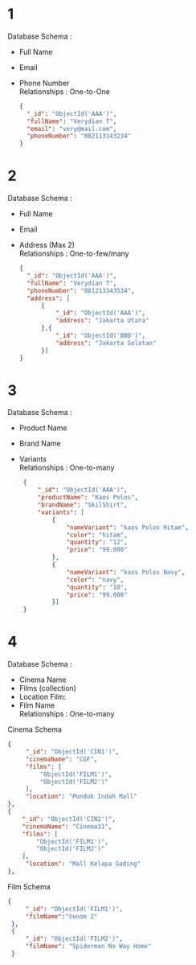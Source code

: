 # 1
Database Schema :
- Full Name
- Email
- Phone Number <br>
Relationships : One-to-One

   ```json
   {
     "_id": "ObjectId('AAA')",
     "fullName": "Verydian T",
     "email": "very@mail.com",
     "phoneNumber": "082113143234"
   }
   ```

# 2
Database Schema :
- Full Name
- Email
- Address (Max 2) <br>
Relationships : One-to-few/many

   ```json
   {
     "_id": "ObjectId('AAA')",
     "fullName": "Verydian T",
     "phoneNumber": "081213343534",
     "address": [
         {
             "_id": "ObjectId('AAA')",
             "address": "Jakarta Utara"
         },{
             "_id": "ObjectId('BBB')",
             "address": "Jakarta Selatan"
         }]
   }
   ```

# 3
Database Schema :
- Product Name
- Brand Name
- Variants <br>
Relationships : One-to-many

   ```json
    {
        "_id": "ObjectId('AAA')",
        "productName": "Kaos Polos",
        "brandName": "SkilShirt",
        "variants": [
            {
                "nameVariant": "kaos Polos Hitam",
                "color": "hitam",
                "quantity": "12",
                "price": "99.000"
            },
            {
                "nameVariant": "kaos Polos Navy",
                "color": "navy",
                "quantity": "10",
                "price": "99.000"
            }]
    }
   ```

# 4
Database Schema :
- Cinema Name
- Films (collection)
- Location Film:
- Film Name <br>
Relationships : One-to-many

Cinema Schema
   ```json
   {
        "_id": "ObjectId('CIN1')",
        "cinemaName": "CGF",
        "films": [
            "ObjectId('FILM1')",
            "ObjectId('FILM2')"
        ],
        "location": "Pondok Indah Mall"
   },
   {
       "_id": "ObjectId('CIN2')",
       "cinemaName": "Cinema31",
       "films": [
           "ObjectId('FILM1')",
           "ObjectId('FILM2')"
       ],
        "location": "Mall Kelapa Gading"
   },
   ```

Film Schema
   ```json
   {
        "_id": "ObjectId('FILM1')",
        "filmName":"Venom 2"
    },
    {
        "_id": "ObjectId('FILM2')",
        "filmName": "Spiderman No Way Home"
    }
   ```
